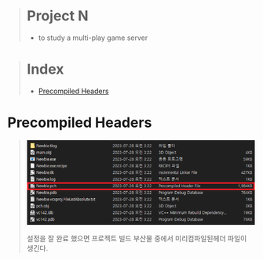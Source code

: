 > # Project N
> 
> - to study a multi-play game server

> # Index
> 
> - [Precompiled Headers](#precompiled-headers)

# Precompiled Headers

> ![](./images/precompiled%20headers_pchf.png)
> 
> 설정을 잘 완료 했으면 프로젝트 빌드 부산물 중에서 미리컴파일된헤더 파일이 생긴다.


